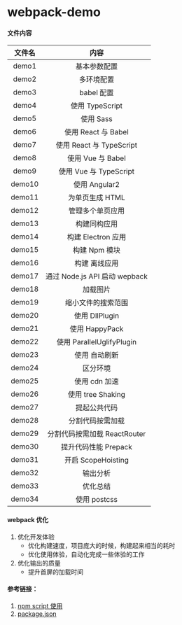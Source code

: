 # webpack-demo

#### 文件内容

| 文件名 |             内容              |
| :----: | :---------------------------: |
| demo1  |         基本参数配置          |
| demo2  |          多环境配置           |
| demo3  |          babel 配置           |
| demo4  |        使用 TypeScript        |
| demo5  |           使用 Sass           |
| demo6  |      使用 React 与 Babel      |
| demo7  |   使用 React 与 TypeScript    |
| demo8  |       使用 Vue 与 Babel       |
| demo9  |    使用 Vue 与 TypeScript     |
| demo10 |         使用 Angular2         |
| demo11 |        为单页生成 HTML        |
| demo12 |       管理多个单页应用        |
| demo13 |         构建同构应用          |
| demo14 |      构建 Electron 应用       |
| demo15 |         构建 Npm 模块         |
| demo16 |         构建 离线应用         |
| demo17 | 通过 Node.js API 启动 wepback |
| demo18 |           加载图片            |
| demo19 |      缩小文件的搜索范围       |
| demo20 |        使用 DllPlugin         |
| demo21 |        使用 HappyPack         |
| demo22 |   使用 ParallelUglifyPlugin   |
| demo23 |         使用 自动刷新         |
| demo24 |           区分环境            |
| demo25 |         使用 cdn 加速         |
| demo26 |       使用 tree Shaking       |
| demo27 |         提起公共代码          |
| demo28 |       分割代码按需加载        |
| demo29 | 分割代码按需加载 ReactRouter  |
| demo30 |     提升代码性能 Prepack      |
| demo31 |      开启 ScopeHoisting       |
| demo32 |           输出分析            |
| demo33 |           优化总结            |
| demo34 |         使用 postcss          |

#### webpack 优化

1. 优化开发体验
   - 优化构建速度，项目庞大的时候，构建起来相当的耗时
   - 优化使用体验，自动化完成一些体验的工作
2. 优化输出的质量
   - 提升首屏的加载时间

#### 参考链接：

1. [npm script 使用](http://www.ruanyifeng.com/blog/2016/10/npm_scripts.html)
2. [package.json](https://javascript.ruanyifeng.com/nodejs/packagejson.html)

